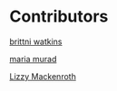 # Contributors

[brittni watkins](https://github.com/blwatkins)

[maria murad](https://github.com/mariamuradd)

[Lizzy Mackenroth](https://github.com/lmackenroth)